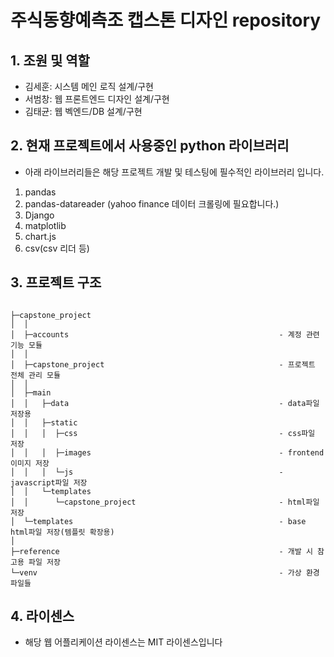 # 주식동향예측조 캡스톤 디자인 repository

## 1. 조원 및 역할

- 김세훈: 시스템 메인 로직 설계/구현
- 서범창: 웹 프론트엔드 디자인 설계/구현
- 김태균: 웹 벡엔드/DB 설계/구현

## 2. 현재 프로젝트에서 사용중인 python 라이브러리

- 아래 라이브러리들은 해당 프로젝트 개발 및 테스팅에 필수적인 라이브러리 입니다.

1. pandas
2. pandas-datareader (yahoo finance 데이터 크롤링에 필요합니다.)
3. Django
4. matplotlib
5. chart.js
6. csv(csv 리더 등)

## 3. 프로젝트 구조
```buildoutcfg

├─capstone_project
│  │
│  ├─accounts                                               - 계정 관련 기능 모듈
│  │
│  ├─capstone_project                                       - 프로젝트 전체 관리 모듈
│  │
│  ├─main
│  │   ├─data                                               - data파일 저장용
│  │   ├─static
│  │   │  ├─css                                             - css파일 저장
│  │   │  ├─images                                          - frontend 이미지 저장
│  │   │  └─js                                              - javascript파일 저장
│  │   └─templates
│  │      └─capstone_project                                - html파일 저장
│  └─templates                                              - base html파일 저장(템플릿 확장용)
│
├─reference                                                 - 개발 시 참고용 파일 저장
└─venv                                                      - 가상 환경 파일들

```

## 4. 라이센스
- 해당 웹 어플리케이션 라이센스는 MIT 라이센스입니다



